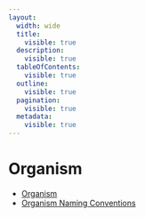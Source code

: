 ```yaml
---
layout:
  width: wide
  title:
    visible: true
  description:
    visible: true
  tableOfContents:
    visible: true
  outline:
    visible: true
  pagination:
    visible: true
  metadata:
    visible: true
---
```


# Organism

- [Organism](../organism/organism.md)
- [Organism Naming Conventions](../organism/organism-naming-conventions.md)
